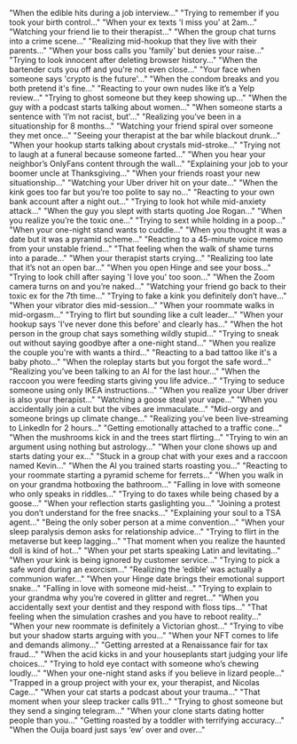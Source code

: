 "When the edible hits during a job interview..."
"Trying to remember if you took your birth control..."
"When your ex texts 'I miss you' at 2am..."
"Watching your friend lie to their therapist..."
"When the group chat turns into a crime scene..."
"Realizing mid-hookup that they live with their parents..."
"When your boss calls you 'family' but denies your raise..."
"Trying to look innocent after deleting browser history..."
"When the bartender cuts you off and you're not even close..."
"Your face when someone says 'crypto is the future'..."
"When the condom breaks and you both pretend it's fine..."
"Reacting to your own nudes like it’s a Yelp review..."
"Trying to ghost someone but they keep showing up..."
"When the guy with a podcast starts talking about women..."
"When someone starts a sentence with 'I’m not racist, but'..."
"Realizing you’ve been in a situationship for 8 months..."
"Watching your friend spiral over someone they met once..."
"Seeing your therapist at the bar while blackout drunk..."
"When your hookup starts talking about crystals mid-stroke..."
"Trying not to laugh at a funeral because someone farted..."
"When you hear your neighbor’s OnlyFans content through the wall..."
"Explaining your job to your boomer uncle at Thanksgiving..."
"When your friends roast your new situationship..."
"Watching your Uber driver hit on your date..."
"When the kink goes too far but you’re too polite to say no..."
"Reacting to your own bank account after a night out..."
"Trying to look hot while mid-anxiety attack..."
"When the guy you slept with starts quoting Joe Rogan..."
"When you realize you’re the toxic one..."
"Trying to sext while holding in a poop..."
"When your one-night stand wants to cuddle..."
"When you thought it was a date but it was a pyramid scheme..."
"Reacting to a 45-minute voice memo from your unstable friend..."
"That feeling when the walk of shame turns into a parade..."
"When your therapist starts crying..."
"Realizing too late that it’s not an open bar..."
"When you open Hinge and see your boss..."
"Trying to look chill after saying 'I love you' too soon..."
"When the Zoom camera turns on and you’re naked..."
"Watching your friend go back to their toxic ex for the 7th time..."
"Trying to fake a kink you definitely don’t have..."
"When your vibrator dies mid-session..."
"When your roommate walks in mid-orgasm..."
"Trying to flirt but sounding like a cult leader..."
"When your hookup says 'I’ve never done this before' and clearly has..."
"When the hot person in the group chat says something wildly stupid..."
"Trying to sneak out without saying goodbye after a one-night stand..."
"When you realize the couple you're with wants a third..."
"Reacting to a bad tattoo like it's a baby photo..."
"When the roleplay starts but you forgot the safe word..."
"Realizing you’ve been talking to an AI for the last hour..."
"When the raccoon you were feeding starts giving you life advice..."
"Trying to seduce someone using only IKEA instructions..."
"When you realize your Uber driver is also your therapist..."
"Watching a goose steal your vape..."
"When you accidentally join a cult but the vibes are immaculate..."
"Mid-orgy and someone brings up climate change..."
"Realizing you’ve been live-streaming to LinkedIn for 2 hours..."
"Getting emotionally attached to a traffic cone..."
"When the mushrooms kick in and the trees start flirting..."
"Trying to win an argument using nothing but astrology..."
"When your clone shows up and starts dating your ex..."
"Stuck in a group chat with your exes and a raccoon named Kevin..."
"When the AI you trained starts roasting you..."
"Reacting to your roommate starting a pyramid scheme for ferrets..."
"When you walk in on your grandma hotboxing the bathroom..."
"Falling in love with someone who only speaks in riddles..."
"Trying to do taxes while being chased by a goose..."
"When your reflection starts gaslighting you..."
"Joining a protest you don’t understand for the free snacks..."
"Explaining your soul to a TSA agent..."
"Being the only sober person at a mime convention..."
"When your sleep paralysis demon asks for relationship advice..."
"Trying to flirt in the metaverse but keep lagging..."
"That moment when you realize the haunted doll is kind of hot..."
"When your pet starts speaking Latin and levitating..."
"When your kink is being ignored by customer service..."
"Trying to pick a safe word during an exorcism..."
"Realizing the ‘edible’ was actually a communion wafer..."
"When your Hinge date brings their emotional support snake..."
"Falling in love with someone mid-heist..."
"Trying to explain to your grandma why you’re covered in glitter and regret..."
"When you accidentally sext your dentist and they respond with floss tips..."
"That feeling when the simulation crashes and you have to reboot reality..."
"When your new roommate is definitely a Victorian ghost..."
"Trying to vibe but your shadow starts arguing with you..."
"When your NFT comes to life and demands alimony..."
"Getting arrested at a Renaissance fair for tax fraud..."
"When the acid kicks in and your houseplants start judging your life choices..."
"Trying to hold eye contact with someone who’s chewing loudly..."
"When your one-night stand asks if you believe in lizard people..."
"Trapped in a group project with your ex, your therapist, and Nicolas Cage..."
"When your cat starts a podcast about your trauma..."
"That moment when your sleep tracker calls 911..."
"Trying to ghost someone but they send a singing telegram..."
"When your clone starts dating hotter people than you..."
"Getting roasted by a toddler with terrifying accuracy..."
"When the Ouija board just says ‘ew’ over and over..."